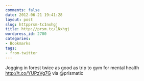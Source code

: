 ```yaml
---
comments: false
date: 2012-06-21 19:41:28
layout: post
slug: httpprsm-tc1nxhgj
title: http://prsm.tc/1Nxhgj
wordpress_id: 2700
categories:
- Bookmarks
tags:
- from-twitter
---
```


Jogging in forest twice as good as trip to gym for mental health http://t.co/YUPzVg7G via @prismatic
